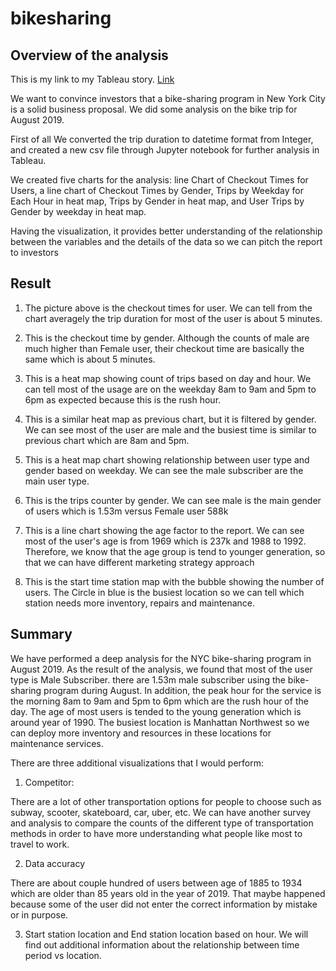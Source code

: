 # bikesharing

## Overview of the analysis

This is my link to my Tableau story. [Link](https://public.tableau.com/app/profile/eric.cheuk.him.ng/viz/Module_14_challenge_16541184852790/Storyforanalysis)

We want to convince investors that a bike-sharing program in New York City is a solid business proposal. We did some analysis on the bike trip for August 2019.

First of all We converted the trip duration to datetime format from Integer, and created a new csv file through Jupyter notebook for further analysis in Tableau.

We created five charts for the analysis: line Chart of Checkout Times for Users, a line chart of Checkout Times by Gender, Trips by Weekday for Each Hour in heat map, Trips by Gender in heat map, and User Trips by Gender by weekday in heat map.

Having the visualization, it provides better understanding of the relationship between the variables and the details of the data so we can pitch the report to investors

## Result


1. The picture above is the checkout times for user. We can tell from the chart averagely the trip duration for most of the user is about 5 minutes.

2. This is the checkout time by gender. Although the counts of male are much higher than Female user, their checkout time are basically the same which is about 5 minutes.


3. This is a heat map showing count of trips based on day and hour. We can tell most of the usage are on the weekday 8am to 9am and 5pm to 6pm as expected because this is the rush hour.


4. This is a similar heat map as previous chart, but it is filtered by gender. We can see most of the user are male and the busiest time is similar to previous chart which are 8am and 5pm.

5. This is a heat map chart showing relationship between user type and gender based on weekday. We can see the male subscriber are the main user type.


6. This is the trips counter by gender. We can see male is the main gender of users which is 1.53m versus Female user 588k 





7. This is a line chart showing the age factor to the report. We can see most of the user's age is from 1969 which is 237k and 1988 to 1992. Therefore, we know that the age group is tend to younger generation, so that we can have different marketing strategy approach


8. This is the start time station map with the bubble showing the number of users. The Circle in blue is the busiest location so we can tell which station needs more inventory, repairs and maintenance.










## Summary 

We have performed a deep analysis for the NYC bike-sharing program in August 2019. As the result of the analysis, we found that most of the user type is Male Subscriber. there are 1.53m male subscriber using the bike-sharing program during August. In addition, the peak hour for the service is the morning 8am to 9am and 5pm to 6pm which are the rush hour of the day. The age of most users is tended to the young generation which is around year of 1990. The busiest location is Manhattan Northwest so we can deploy more inventory and resources in these locations for maintenance services.

There are three additional visualizations that I would perform:

1. Competitor:

There are a lot of other transportation options for people to choose such as subway, scooter, skateboard, car, uber, etc. We can have another survey and analysis to compare the counts of the different type of transportation methods in order to have more understanding what people like most to travel to work.

2. Data accuracy

There are about couple hundred of users between age of 1885 to 1934 which are older than 85 years old in the year of 2019. That maybe happened because some of the user did not enter the correct information by mistake or in purpose.

3. Start station location and End station location based on hour. We will find out additional information about the relationship between time period vs location.




